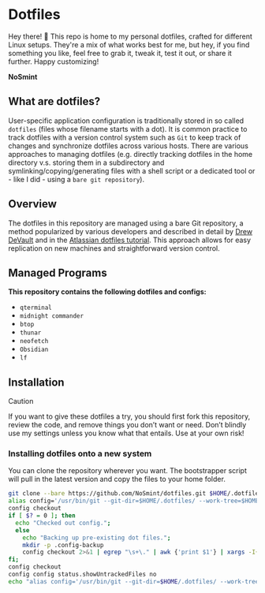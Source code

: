 # Dotfiles

Hey there! 👋 This repo is home to my personal dotfiles, crafted for different Linux setups. They're a mix of what works best for me, but hey, if you find something you like, feel free to grab it, tweak it, test it out, or share it further. Happy customizing!

**NoSmint**

## What are dotfiles?

User-specific application configuration is traditionally stored in so called `dotfiles` (files whose filename starts with a dot). It is common practice to track dotfiles with a version control system such as `Git` to keep track of changes and synchronize dotfiles across various hosts. There are various approaches to managing dotfiles (e.g. directly tracking dotfiles in the home directory v.s. storing them in a subdirectory and symlinking/copying/generating files with a shell script or a dedicated tool or - like I did - using a `bare git repository`).

## Overview

The dotfiles in this repository are managed using a bare Git repository, a method popularized by various developers and described in detail by [Drew DeVault](https://drewdevault.com/2019/12/30/dotfiles.html) and in the [Atlassian dotfiles tutorial](https://www.atlassian.com/git/tutorials/dotfiles). This approach allows for easy replication on new machines and straightforward version control.

## Managed Programs

**This repository contains the following dotfiles and configs:**

- `qterminal`
- `midnight commander`
- `btop`
- `thunar`
- `neofetch`
- `Obsidian`
- `lf`

## Installation

> [!CAUTION]
> If you want to give these dotfiles a try, you should first fork this repository, review the code, and remove things you don’t want or need. Don’t blindly use my settings unless you know what that entails. Use at your own risk!

### Installing dotfiles onto a new system

You can clone the repository wherever you want. The bootstrapper script will pull in the latest version and copy the files to your home folder.

```bash
git clone --bare https://github.com/NoSmint/dotfiles.git $HOME/.dotfiles
alias config='/usr/bin/git --git-dir=$HOME/.dotfiles/ --work-tree=$HOME'
config checkout
if [ $? = 0 ]; then
  echo "Checked out config.";
  else
    echo "Backing up pre-existing dot files.";
    mkdir -p .config-backup
    config checkout 2>&1 | egrep "\s+\." | awk {'print $1'} | xargs -I{} mv {} .config-backup/{}
fi;
config checkout
config config status.showUntrackedFiles no
echo "alias config='/usr/bin/git --git-dir=$HOME/.dotfiles/ --work-tree=$HOME'" >> $HOME/.bashrc
```
